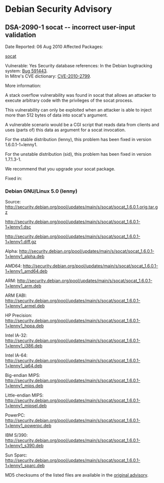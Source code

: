 
Debian Security Advisory
========================


DSA-2090-1 socat -- incorrect user-input validation
---------------------------------------------------



Date Reported:
06 Aug 2010
Affected Packages:

[socat](https://packages.debian.org/src:socat)

Vulnerable:
Yes
Security database references:
In the Debian bugtracking system: [Bug 591443](https://bugs.debian.org/cgi-bin/bugreport.cgi?bug=591443).  
In Mitre's CVE dictionary: [CVE-2010-2799](https://security-tracker.debian.org/tracker/CVE-2010-2799).  

More information:

A stack overflow vulnerability was found in socat that allows an
attacker to execute arbitrary code with the privileges of the socat
process.


This vulnerability can only be exploited when an attacker is able to
inject more than 512 bytes of data into socat's argument.


A vulnerable scenario would be a CGI script that reads data from
clients and uses (parts of) this data as argument for a socat
invocation.


For the stable distribution (lenny), this problem has been fixed in
version 1.6.0.1-1+lenny1.


For the unstable distribution (sid), this problem has been fixed in
version 1.7.1.3-1.


We recommend that you upgrade your socat package.



Fixed in:

### Debian GNU/Linux 5.0 (lenny)



Source:
 <http://security.debian.org/pool/updates/main/s/socat/socat_1.6.0.1.orig.tar.gz>  

<http://security.debian.org/pool/updates/main/s/socat/socat_1.6.0.1-1+lenny1.dsc>  

<http://security.debian.org/pool/updates/main/s/socat/socat_1.6.0.1-1+lenny1.diff.gz>  

Alpha:
 <http://security.debian.org/pool/updates/main/s/socat/socat_1.6.0.1-1+lenny1_alpha.deb>  

AMD64:
 <http://security.debian.org/pool/updates/main/s/socat/socat_1.6.0.1-1+lenny1_amd64.deb>  

ARM:
 <http://security.debian.org/pool/updates/main/s/socat/socat_1.6.0.1-1+lenny1_arm.deb>  

ARM EABI:
 <http://security.debian.org/pool/updates/main/s/socat/socat_1.6.0.1-1+lenny1_armel.deb>  

HP Precision:
 <http://security.debian.org/pool/updates/main/s/socat/socat_1.6.0.1-1+lenny1_hppa.deb>  

Intel IA-32:
 <http://security.debian.org/pool/updates/main/s/socat/socat_1.6.0.1-1+lenny1_i386.deb>  

Intel IA-64:
 <http://security.debian.org/pool/updates/main/s/socat/socat_1.6.0.1-1+lenny1_ia64.deb>  

Big-endian MIPS:
 <http://security.debian.org/pool/updates/main/s/socat/socat_1.6.0.1-1+lenny1_mips.deb>  

Little-endian MIPS:
 <http://security.debian.org/pool/updates/main/s/socat/socat_1.6.0.1-1+lenny1_mipsel.deb>  

PowerPC:
 <http://security.debian.org/pool/updates/main/s/socat/socat_1.6.0.1-1+lenny1_powerpc.deb>  

IBM S/390:
 <http://security.debian.org/pool/updates/main/s/socat/socat_1.6.0.1-1+lenny1_s390.deb>  

Sun Sparc:
 <http://security.debian.org/pool/updates/main/s/socat/socat_1.6.0.1-1+lenny1_sparc.deb>  


MD5 checksums of the listed files are available in the [original advisory](https://lists.debian.org/debian-security-announce/2010/msg00135.html).





